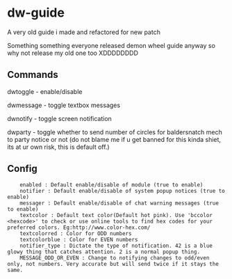 # dw-guide
A very old guide i made and refactored for new patch

Something something everyone released demon wheel guide anyway so why not release my old one too XDDDDDDDD

## Commands
dwtoggle - enable/disable

dwmessage - toggle textbox messages

dwnotify - toggle screen notification

dwparty - toggle whether to send number of circles for baldersnatch mech to party notice or not (do not blame me if u get banned for this kinda shiet, its at ur own risk, this is default off.)

## Config
```
	enabled : Default enable/disable of module (true to enable)
	notifier : Default enable/disable of system popup notices (true to enable)
	messager : Default enable/disable of chat warning messages (true to enable)
	textcolor : Default text color(Default hot pink). Use 'bccolor <hexcode>' to check or use online tools to find hex codes for your preferred colors. Eg:http://www.color-hex.com/
	textcolorred : Color for ODD numbers
	textcolorblue : Color for EVEN numbers
	notifier_type : Dictate the type of notification. 42 is a blue glowy thing that catches attention. 2 is a normal popup thing.
	MESSAGE_ODD_OR_EVEN : Change to notifying changes to odd/even only, not numbers. Very accurate but will send twice if it stays the same.
```

## 
